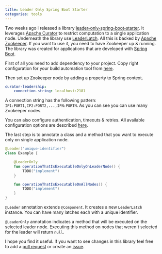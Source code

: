 ```yaml
---
title: Leader Only Spring Boot Starter
categories: tools
---
```


Two weeks ago I released a library [leader-only-spring-boot-starter].
It leverages [Apache Curator] to restrict computation to a single application node.
Underneath the library use [LeaderLatch].
All this is backed by [Apache Zookeeper]. If you want to use
it, you need to have Zookeeper up & running.
The library was created for applications that are developed
with [Spring Boot](https://spring.io/projects/spring-boot).

First of all you need to add dependency to your project. Copy right configuration for your build automation tool 
from [here](https://search.maven.org/artifact/pl.allegro.tech.boot/leader-only-spring-boot-starter/1.0.1/jar).

Then set up Zookeeper node by adding a property to Spring context.

```yaml
curator-leadership:
    connection-string: localhost:2181
```

A connection string has the following pattern: `IP1:PORT1,IP2:PORT2,...,IPN:PORTN`. As you can see you can use many Zookeeper nodes.

You can also configure authentication, timeouts & retries. 
All available configuration options are described [here](https://github.com/allegro/leader-only-spring-boot-starter#configuration).

The last step is to annotate a class and a method that you want
to execute only on single application node.

```kotlin
@Leader("unique-identifier")
class Example {

    @LeaderOnly
    fun operationThatIsExecutableOnlyOnLeaderNode() {
        TODO("implement")
    }

    fun operationThatIsExecutableOnAllNodes() {
        TODO("implement")
    }
}
```

`@Leader` annotation extends `@Component`. It creates a new `LeaderLatch` instance. 
You can have many latches each with a unique identifier.

`@LeaderOnly` annotation indicates a method that
will be executed on the selected leader node. Executing 
this method on nodes that weren't selected for the leader
will return `null`.

I hope you find it useful. If you want to see changes in
this library feel free to add a [pull request] or create
an [issue].


[leader-only-spring-boot-starter]: https://github.com/allegro/leader-only-spring-boot-starter
[Apache Curator]: https://curator.apache.org/
[LeaderLatch]: https://curator.apache.org/curator-recipes/leader-latch.html
[Apache Zookeeper]: https://zookeeper.apache.org/
[pull request]: https://github.com/allegro/leader-only-spring-boot-starter/pulls
[issue]: https://github.com/allegro/leader-only-spring-boot-starter/issues